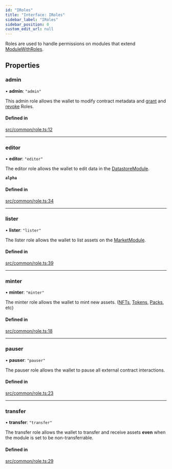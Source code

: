 ```yaml
---
id: "IRoles"
title: "Interface: IRoles"
sidebar_label: "IRoles"
sidebar_position: 0
custom_edit_url: null
---
```


Roles are used to handle permissions on modules that extend [ModuleWithRoles](../classes/ModuleWithRoles).

## Properties

### admin

• **admin**: ``"admin"``

This admin role allows the wallet to modify contract metadata and [grant](../classes/ModuleWithRoles#grantrole) and [revoke](../classes/ModuleWithRoles#revokerole) Roles.

#### Defined in

[src/common/role.ts:12](https://github.com/PrasoonPratham/nftlabs-sdk-ts/blob/3077f6d/src/common/role.ts#L12)

___

### editor

• **editor**: ``"editor"``

The editor role allows the wallet to edit data in the [DatastoreModule](../classes/DatastoreModule).

**`alpha`**

#### Defined in

[src/common/role.ts:34](https://github.com/PrasoonPratham/nftlabs-sdk-ts/blob/3077f6d/src/common/role.ts#L34)

___

### lister

• **lister**: ``"lister"``

The lister role allows the wallet to list assets on the [MarketModule](../classes/MarketModule).

#### Defined in

[src/common/role.ts:39](https://github.com/PrasoonPratham/nftlabs-sdk-ts/blob/3077f6d/src/common/role.ts#L39)

___

### minter

• **minter**: ``"minter"``

The minter role allows the wallet to mint new assets.
([NFTs](../classes/NFTModule#mint), [Tokens](../classes/TokenModule#mint), [Packs](../classes/PackModule#create), etc)

#### Defined in

[src/common/role.ts:18](https://github.com/PrasoonPratham/nftlabs-sdk-ts/blob/3077f6d/src/common/role.ts#L18)

___

### pauser

• **pauser**: ``"pauser"``

The pauser role allows the wallet to pause all external contract interactions.

#### Defined in

[src/common/role.ts:23](https://github.com/PrasoonPratham/nftlabs-sdk-ts/blob/3077f6d/src/common/role.ts#L23)

___

### transfer

• **transfer**: ``"transfer"``

The transfer role allows the wallet to transfer and receive assets
**even** when the module is set to be non-transferrable.

#### Defined in

[src/common/role.ts:29](https://github.com/PrasoonPratham/nftlabs-sdk-ts/blob/3077f6d/src/common/role.ts#L29)
